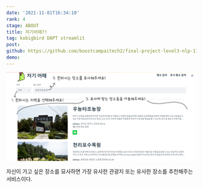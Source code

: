 ```yaml
---
date: '2021-11-01T16:34:10'
rank: 4
stage: ABOUT
title: 저기어때?!
tag: kobigbird DAPT streamlit
post: 
github: https://github.com/boostcampaitech2/final-project-level3-nlp-11
demo: 
---
```

![](assets/Travel-destination-recommendation-web-service/20221011233333509.png)



자신이 가고 싶은 장소를 묘사하면 가장 유사한 관광지 또는 유사한 장소를 추천해주는 서비스이다.
